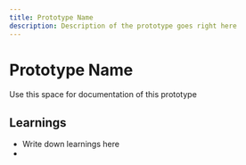 ```yaml
---
title: Prototype Name
description: Description of the prototype goes right here
---
```


# Prototype Name
Use this space for documentation of this prototype

## Learnings
- Write down learnings here
- 
